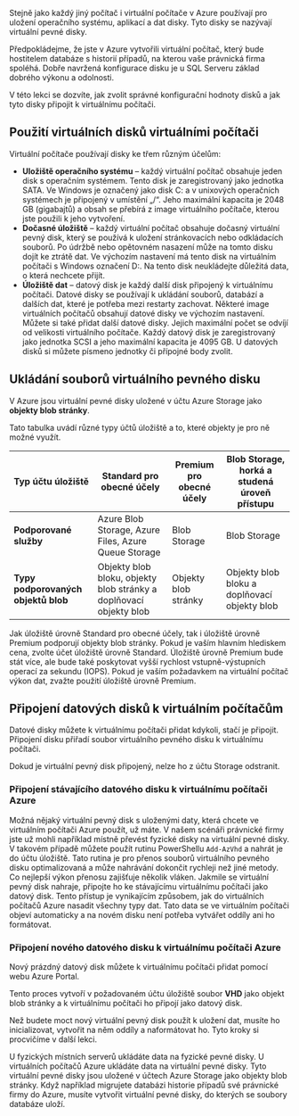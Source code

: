 Stejně jako každý jiný počítač i virtuální počítače v Azure používají pro uložení operačního systému, aplikací a dat disky. Tyto disky se nazývají virtuální pevné disky.

Předpokládejme, že jste v Azure vytvořili virtuální počítač, který bude hostitelem databáze s historií případů, na kterou vaše právnická firma spoléhá. Dobře navržená konfigurace disku je u SQL Serveru základ dobrého výkonu a odolnosti.

V této lekci se dozvíte, jak zvolit správné konfigurační hodnoty disků a jak tyto disky připojit k virtuálnímu počítači.

## <a name="how-disks-are-used-by-vms"></a>Použití virtuálních disků virtuálními počítači

Virtuální počítače používají disky ke třem různým účelům:

- **Uložiště operačního systému** – každý virtuální počítač obsahuje jeden disk s operačním systémem. Tento disk je zaregistrovaný jako jednotka SATA. Ve Windows je označený jako disk C: a v unixových operačních systémech je připojený v umístění „/“. Jeho maximální kapacita je 2048 GB (gigabajtů) a obsah se přebírá z image virtuálního počítače, kterou jste použili k jeho vytvoření.
- **Dočasné úložiště** – každý virtuální počítač obsahuje dočasný virtuální pevný disk, který se používá k uložení stránkovacích nebo odkládacích souborů. Po údržbě nebo opětovném nasazení může na tomto disku dojít ke ztrátě dat. Ve výchozím nastavení má tento disk na virtuálním počítači s Windows označení D:. Na tento disk neukládejte důležitá data, o která nechcete přijít.
- **Úložiště dat** – datový disk je každý další disk připojený k virtuálnímu počítači. Datové disky se používají k ukládání souborů, databází a dalších dat, které je potřeba mezi restarty zachovat. Některé image virtuálních počítačů obsahují datové disky ve výchozím nastavení. Můžete si také přidat další datové disky. Jejich maximální počet se odvíjí od velikosti virtuálního počítače. Každý datový disk je zaregistrovaný jako jednotka SCSI a jeho maximální kapacita je 4095 GB. U datových disků si můžete písmeno jednotky či přípojné body zvolit.

## <a name="storing-vhd-files"></a>Ukládání souborů virtuálního pevného disku

V Azure jsou virtuální pevné disky uložené v účtu Azure Storage jako **objekty blob stránky**.

Tato tabulka uvádí různé typy účtů úložiště a to, které objekty je pro ně možné využít.

|**Typ účtu úložiště**|**Standard pro obecné účely**|**Premium pro obecné účely**|**Blob Storage, horká a studená úroveň přístupu**|
|-----|-----|-----|-----|
|**Podporované služby**| Azure Blob Storage, Azure Files, Azure Queue Storage | Blob Storage | Blob Storage|
|**Typy podporovaných objektů blob**|Objekty blob bloku, objekty blob stránky a doplňovací objekty blob | Objekty blob stránky | Objekty blob bloku a doplňovací objekty blob|

Jak úložiště úrovně Standard pro obecné účely, tak i úložiště úrovně Premium podporují objekty blob stránky. Pokud je vaším hlavním hlediskem cena, zvolte účet úložiště úrovně Standard. Úložiště úrovně Premium bude stát více, ale bude také poskytovat vyšší rychlost vstupně-výstupních operací za sekundu (IOPS). Pokud je vaším požadavkem na virtuální počítač výkon dat, zvažte použití úložiště úrovně Premium.

## <a name="attach-data-disks-to-vms"></a>Připojení datových disků k virtuálním počítačům

Datové disky můžete k virtuálnímu počítači přidat kdykoli, stačí je připojit. Připojení disku přiřadí soubor virtuálního pevného disku k virtuálnímu počítači. 

Dokud je virtuální pevný disk připojený, nelze ho z účtu Storage odstranit.

### <a name="attach-an-existing-data-disk-to-an-azure-vm"></a>Připojení stávajícího datového disku k virtuálnímu počítači Azure

Možná nějaký virtuální pevný disk s uloženými daty, která chcete ve virtuálním počítači Azure použít, už máte. V našem scénáři právnické firmy jste už mohli například místně převést fyzické disky na virtuální pevné disky. V takovém případě můžete použít rutinu PowerShellu `Add-AzVhd` a nahrát je do účtu úložiště. Tato rutina je pro přenos souborů virtuálního pevného disku optimalizovaná a může nahrávání dokončit rychleji než jiné metody. Co nejlepší výkon přenosu zajišťuje několik vláken. Jakmile se virtuální pevný disk nahraje, připojte ho ke stávajícímu virtuálnímu počítači jako datový disk. Tento přístup je vynikajícím způsobem, jak do virtuálních počítačů Azure nasadit všechny typy dat. Tato data se ve virtuálním počítači objeví automaticky a na novém disku není potřeba vytvářet oddíly ani ho formátovat.

### <a name="attach-a-new-data-disk-to-an-azure-vm"></a>Připojení nového datového disku k virtuálnímu počítači Azure

Nový prázdný datový disk můžete k virtuálnímu počítači přidat pomocí webu Azure Portal. 

Tento proces vytvoří v požadovaném účtu úložiště soubor **VHD** jako objekt blob stránky a k virtuálnímu počítači ho připojí jako datový disk.

Než budete moct nový virtuální pevný disk použít k uložení dat, musíte ho inicializovat, vytvořit na něm oddíly a naformátovat ho. Tyto kroky si procvičíme v další lekci.

U fyzických místních serverů ukládáte data na fyzické pevné disky. U virtuálních počítačů Azure ukládáte data na virtuální pevné disky. Tyto virtuální pevné disky jsou uložené v účtech Azure Storage jako objekty blob stránky. Když například migrujete databázi historie případů své právnické firmy do Azure, musíte vytvořit virtuální pevné disky, do kterých se soubory databáze uloží.
